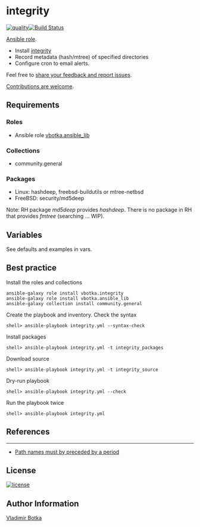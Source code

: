 # integrity

[![quality](https://img.shields.io/ansible/quality/27910)](https://galaxy.ansible.com/vbotka/integrity)[![Build Status](https://app.travis-ci.com/vbotka/ansible-integrity.svg?branch=master)](https://app.travis-ci.com/vbotka/ansible-integrity)

[Ansible role](https://galaxy.ansible.com/vbotka/integrity/).
- Install [integrity](https://github.com/vbotka/integrity)
- Record metadata (hash/mtree) of specified directories
- Configure cron to email alerts.

Feel free to [share your feedback and report issues](https://github.com/vbotka/ansible-integrity/issues).

[Contributions are welcome](https://github.com/firstcontributions/first-contributions).


## Requirements

### Roles

* Ansible role [vbotka.ansible_lib](https://galaxy.ansible.com/vbotka/ansible_lib)

### Collections

* community.general


### Packages

* Linux: hashdeep, freebsd-buildutils or mtree-netbsd
* FreeBSD: security/md5deep

Note: RH package *md5deep* provides *hashdeep*. There is no package in RH that provides *fmtree* (searching ... WIP).


## Variables

See defaults and examples in vars.


## Best practice

Install the roles and collections

```
ansible-galaxy role install vbotka.integrity
ansible-galaxy role install vbotka.ansible_lib
ansible-galaxy collection install community.general
```

Create the playbook and inventory. Check the syntax

```
shell> ansible-playbook integrity.yml --syntax-check
```

Install packages

```
shell> ansible-playbook integrity.yml -t integrity_packages
```

Download source

```
shell> ansible-playbook integrity.yml -t integrity_source
```

Dry-run playbook

```
shell> ansible-playbook integrity.yml --check
```

Run the playbook twice

```
shell> ansible-playbook integrity.yml
```


## References
-----------
- [Path names must by preceded by a period](http://unix.stackexchange.com/questions/316210/mtree8-use-of-o/316614)


## License

[![license](https://img.shields.io/badge/license-BSD-red.svg)](https://www.freebsd.org/doc/en/articles/bsdl-gpl/article.html)


## Author Information

[Vladimir Botka](https://botka.info)
